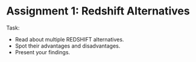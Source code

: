 # Assignment 1: Redshift Alternatives

Task:

- Read about multiple REDSHIFT alternatives. 
- Spot their advantages and disadvantages. 
- Present your findings.
